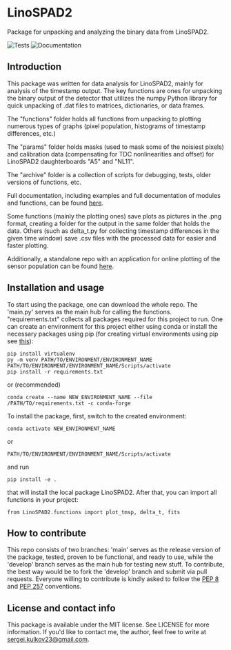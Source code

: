 # LinoSPAD2

Package for unpacking and analyzing the binary data from LinoSPAD2.

![Tests](https://github.com/rngKomorebi/LinoSPAD2/actions/workflows/tests.yml/badge.svg)
![Documentation](https://github.com/rngKomorebi/LinoSPAD2/actions/workflows/documentation.yml/badge.svg)

## Introduction

This package was written for data analysis for LinoSPAD2, mainly for
analysis of the timestamp output. The key functions are ones for
unpacking the binary output of the detector that utilizes the numpy
Python library for quick unpacking of .dat files to matrices,
dictionaries, or data frames.

The "functions" folder holds all functions from unpacking to plotting
numerous types of graphs (pixel population, histograms of timestamp
differences, etc.)

The "params" folder holds masks (used to mask some of the noisiest
pixels) and calibration data (compensating for TDC nonlinearities and
offset) for LinoSPAD2 daughterboards "A5" and "NL11".

The "archive" folder is a collection of scripts for debugging, tests,
older versions of functions, etc.

Full documentation, including examples and full documentation of
modules and functions, can be found [here](https://rngkomorebi.github.io/LinoSPAD2/).

Some functions (mainly the plotting ones) save plots as pictures in the
.png format, creating a folder for the output in the same folder that
holds the data. Others (such as delta_t.py for collecting timestamp differences
in the given time window) save .csv files with the processed data for
easier and faster plotting.

Additionally, a standalone repo with an application for online plotting
of the sensor population can be found [here](https://github.com/rngKomorebi/LinoSPAD2-app).

## Installation and usage

To start using the package, one can download the whole repo. The 'main.py'
serves as the main hub for calling the functions. "requirements.txt"
collects all packages required for this project to run. One can create
an environment for this project either using conda or install the
necessary packages using pip (for creating virtual environments using pip
see [this](https://packaging.python.org/en/latest/guides/installing-using-pip-and-virtual-environments/)):
```
pip install virtualenv
py -m venv PATH/TO/ENVIRONMENT/ENVIRONMENT_NAME
PATH/TO/ENVIRONMENT/ENVIRONMENT_NAME/Scripts/activate
pip install -r requirements.txt
```
or (recommended)
```
conda create --name NEW_ENVIRONMENT_NAME --file /PATH/TO/requirements.txt -c conda-forge
```
To install the package, first, switch to the created environment:
```
conda activate NEW_ENVIRONMENT_NAME
```
or
```
PATH/TO/ENVIRONMENT/ENVIRONMENT_NAME/Scripts/activate
```
and run
```
pip install -e .
```
that will install the local package LinoSPAD2. After that, you can
import all functions in your project:
```
from LinoSPAD2.functions import plot_tmsp, delta_t, fits
```

## How to contribute

This repo consists of two branches: 'main' serves as the release version
of the package, tested, proven to be functional, and ready to use, while
the 'develop' branch serves as the main hub for testing new stuff. To
contribute, the best way would be to fork the 'develop' branch and
submit via pull requests. Everyone willing to contribute is kindly asked
to follow the [PEP 8](https://peps.python.org/pep-0008/) and
[PEP 257](https://peps.python.org/pep-0257/) conventions.

## License and contact info

This package is available under the MIT license. See LICENSE for more
information. If you'd like to contact me, the author, feel free to
write at sergei.kulkov23@gmail.com.
